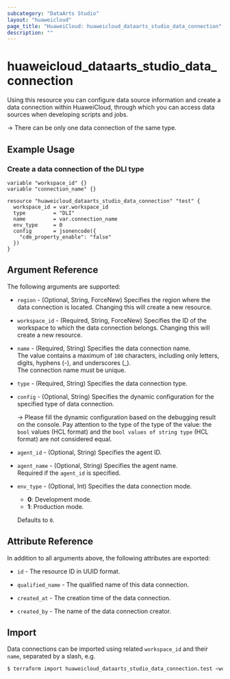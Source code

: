 ```yaml
---
subcategory: "DataArts Studio"
layout: "huaweicloud"
page_title: "HuaweiCloud: huaweicloud_dataarts_studio_data_connection"
description: ""
---
```


# huaweicloud_dataarts_studio_data_connection

Using this resource you can configure data source information and create a data connection within HuaweiCloud,
through which you can access data sources when developing scripts and jobs.

-> There can be only one data connection of the same type.

## Example Usage

### Create a data connection of the DLI type

```hcl
variable "workspace_id" {}
variable "connection_name" {}

resource "huaweicloud_dataarts_studio_data_connection" "test" {
  workspace_id = var.workspace_id
  type         = "DLI"
  name         = var.connection_name
  env_type     = 0
  config       = jsonencode({
    "cdm_property_enable": "false"
  })
}
```

## Argument Reference

The following arguments are supported:

* `region` - (Optional, String, ForceNew) Specifies the region where the data connection is located.
  Changing this will create a new resource.

* `workspace_id` - (Required, String, ForceNew) Specifies the ID of the workspace to which the data connection belongs.
  Changing this will create a new resource.

* `name` - (Required, String) Specifies the data connection name.  
  The value contains a maximum of `100` characters, including only letters, digits, hyphens (-), and underscores (_).  
  The connection name must be unique.

* `type` - (Required, String) Specifies the data connection type.

* `config` - (Optional, String) Specifies the dynamic configuration for the specified type of data connection.

  -> Please fill the dynamic configuration based on the debugging result on the console. Pay attention to the type of
     the type of the value: the `bool` values (HCL format) and the `bool values of string type` (HCL format) are not
     considered equal.

* `agent_id` - (Optional, String) Specifies the agent ID.

* `agent_name` - (Optional, String) Specifies the agent name.  
  Required if the `agent_id` is specified.

* `env_type` - (Optional, Int) Specifies the data connection mode.
  + **0**: Development mode.
  + **1**: Production mode.

  Defaults to `0`.

## Attribute Reference

In addition to all arguments above, the following attributes are exported:

* `id` - The resource ID in UUID format.

* `qualified_name` - The qualified name of this data connection.

* `created_at` - The creation time of the data connection.

* `created_by` - The name of the data connection creator.

## Import

Data connections can be imported using related `workspace_id` and their `name`, separated by a slash, e.g.

```bash
$ terraform import huaweicloud_dataarts_studio_data_connection.test <workspace_id>/<name>
```
